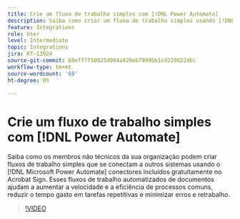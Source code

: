```yaml
---
title: Crie um fluxo de trabalho simples com [!DNL Power Automate]
description: Saiba como criar um fluxo de trabalho simples usando [!DNL Power Automate] conectores
feature: Integrations
role: User
level: Intermediate
topic: Integrations
jira: KT-13924
source-git-commit: b9eff7f50025d984a829eb7999bb1cd229822dbc
workflow-type: tm+mt
source-wordcount: '69'
ht-degree: 0%

---
```


# Crie um fluxo de trabalho simples com [!DNL Power Automate]

Saiba como os membros não técnicos da sua organização podem criar fluxos de trabalho simples que se conectam a outros sistemas usando o [!DNL Microsoft Power Automate] conectores incluídos gratuitamente no Acrobat Sign. Esses fluxos de trabalho automatizados de documentos ajudam a aumentar a velocidade e a eficiência de processos comuns, reduzir o tempo gasto em tarefas repetitivas e minimizar erros e retrabalho.


>[!VIDEO](https://video.tv.adobe.com/v/3424251?quality=12&learn=on&hidetitle=true)
